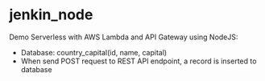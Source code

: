 # jenkin_node
Demo Serverless with AWS Lambda and API Gateway using NodeJS:
- Database: country_capital(id, name, capital)
- When send POST request to REST API endpoint, a record is inserted to database
